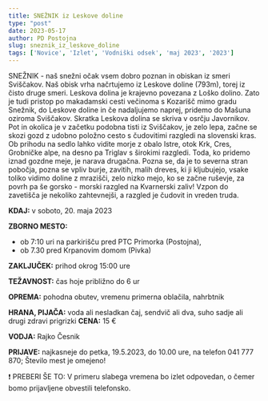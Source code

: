 ```yaml
---
title: SNEŽNIK iz Leskove doline
type: "post"
date: 2023-05-17
author: PD Postojna
slug: sneznik_iz_leskove_doline
tags: ['Novice', 'Izlet', 'Vodniški odsek', 'maj 2023', '2023']
---
```


SNEŽNIK - naš snežni očak vsem dobro poznan in obiskan iz smeri Sviščakov. Naš obisk vrha načrtujemo iz Leskove doline (793m), torej iz čisto druge smeri. Leskova dolina je krajevno povezana z Loško dolino. Zato je tudi pristop po makadamski cesti večinoma s Kozarišč mimo gradu Snežnik, do Leskove doline in če nadaljujemo naprej, pridemo do Mašuna oziroma Sviščakov. Skratka Leskova dolina se skriva v osrčju Javornikov. Pot in okolica je v začetku podobna tisti iz Sviščakov, je zelo lepa, začne se skozi gozd z udobno položno cesto s čudovitimi razgledi na slovenski kras. Ob prihodu na sedlo lahko vidite morje z obalo Istre, otok Krk, Cres, Grobničke alpe, na desno pa Triglav s širokimi razgledi. Toda, ko pridemo iznad gozdne meje, je narava drugačna. Pozna se, da je to severna stran pobočja, pozna se vpliv burje, zavitih, malih dreves, ki ji kljubujejo, vsake toliko vidimo doline z mrazišči, zelo nizko mejo, ko se začne ruševje, za povrh pa še gorsko - morski razgled na Kvarnerski zaliv! Vzpon do zavetišča je nekoliko zahtevnejši, a razgled je čudovit in vreden truda.


**KDAJ:**   v soboto, 20. maja 2023

**ZBORNO MESTO:**	
-   ob 7:10 uri na parkirišču pred PTC Primorka (Postojna),  
-	ob 7.30 pred Krpanovim domom (Pivka)

**ZAKLJUČEK:**  prihod okrog 15:00 ure

**TEŽAVNOST:**  čas hoje približno do 6 ur

**OPREMA:** pohodna obutev, vremenu primerna oblačila, nahrbtnik

**HRANA, PIJAČA:**  voda ali nesladkan čaj, sendvič ali dva, suho sadje ali drugi zdravi prigrizki
**CENA:**   15 €

**VODJA:**  Rajko Česnik

**PRIJAVE:**    najkasneje do petka, 19.5.2023, do 10.00 ure, na telefon 041 777 870; Število mest je omejeno!


❗ PREBERI ŠE TO: V primeru slabega vremena bo izlet odpovedan, o čemer bomo prijavljene obvestili telefonsko. 
